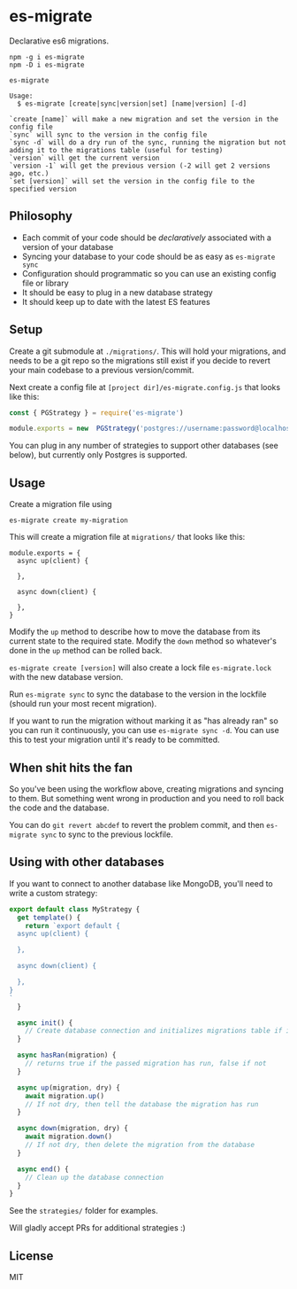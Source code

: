 es-migrate
==========

Declarative es6 migrations.

```
npm -g i es-migrate
npm -D i es-migrate
```

```
es-migrate

Usage:
  $ es-migrate [create|sync|version|set] [name|version] [-d]

`create [name]` will make a new migration and set the version in the config file
`sync` will sync to the version in the config file
`sync -d` will do a dry run of the sync, running the migration but not adding it to the migrations table (useful for testing)
`version` will get the current version
`version -1` will get the previous version (-2 will get 2 versions ago, etc.)
`set [version]` will set the version in the config file to the specified version
```

## Philosophy

- Each commit of your code should be *declaratively* associated with a version of your database
- Syncing your database to your code should be as easy as `es-migrate sync`
- Configuration should programmatic so you can use an existing config file or library
- It should be easy to plug in a new database strategy
- It should keep up to date with the latest ES features

## Setup

Create a git submodule at `./migrations/`. This will hold your migrations, and needs to be a git repo so the migrations still exist if you decide to revert your main codebase to a previous version/commit.

Next create a config file at `[project dir]/es-migrate.config.js` that looks like this:

```js
const { PGStrategy } = require('es-migrate')

module.exports = new  PGStrategy('postgres://username:password@localhost/dbname')
```

You can plug in any number of strategies to support other databases (see below), but currently only Postgres is supported.

## Usage

Create a migration file using

```
es-migrate create my-migration
```

This will create a migration file at `migrations/` that looks like this:

```
module.exports = {
  async up(client) {

  },

  async down(client) {

  },
}
```

Modify the `up` method to describe how to move the database from its current state to the required state.  Modify the `down` method so whatever's done in the `up` method can be rolled back.

`es-migrate create [version]` will also create a lock file `es-migrate.lock` with the new database version.

Run `es-migrate sync` to sync the database to the version in the lockfile (should run your most recent migration).

If you want to run the migration without marking it as "has already ran" so you can run it continuously, you can use `es-migrate sync -d`. You can use this to test your migration until it's ready to be committed.

## When shit hits the fan

So you've been using the workflow above, creating migrations and syncing to them. But something went wrong in production and you need to roll back the code and the database.

You can do `git revert abcdef` to revert the problem commit, and then `es-migrate sync` to sync to the previous lockfile.

## Using with other databases

If you want to connect to another database like MongoDB, you'll need to write a custom strategy:

```js
export default class MyStrategy {
  get template() {
    return `export default {
  async up(client) {

  },

  async down(client) {

  },
}
`
  }

  async init() {
    // Create database connection and initializes migrations table if it doesn't exist
  }

  async hasRan(migration) {
    // returns true if the passed migration has run, false if not
  }

  async up(migration, dry) {
    await migration.up()
    // If not dry, then tell the database the migration has run
  }

  async down(migration, dry) {
    await migration.down()
    // If not dry, then delete the migration from the database
  }

  async end() {
    // Clean up the database connection
  }
}
```

See the `strategies/` folder for examples.

Will gladly accept PRs for additional strategies :)

## License
MIT

